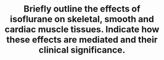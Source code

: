 ---
title: "Briefly outline the effects of isoflurane on skeletal, smooth and cardiac muscle tissues. Indicate how these effects are mediated and their clinical significance."
entityType: SAQ
exam: PEX
college: ANZCA
year: 2003
sitting: A
question: 1
passRate: 74
EC_expectedDomains:
- "Knowledge of the potential pharmacological and pathological actions of isoflurane on each type of muscle, the clinical significance and a general concept of the postulated mechanisms of action was expected."
- "Candidates were required to know that isoflurane causes dose-dependent skeletal muscle relaxation and potentiation of neuromuscular blockers, with increased skeletal muscle blood flow and drug delivery."
- "The relaxant effects of isoflurane on vascular smooth muscle including coronary and cerebral circulations and the actions on bronchial, pulmonary and uterine smooth muscle should have been considered."
- "Actions on cardiac contractility and conduction should have been included."
EC_extraCredit:
- "Possible mechanisms of action including CNS effects, postjunctional effects, effects on calcium channels and intracellular calcium, atypical ryanodine receptors in MH, nitric oxide production and G- protein linked receptors were often not outlined."
EC_errorsCommon:
- "Many answers were borderline and few candidates (<10%) provided a clear well-considered answer directly addressing all aspects of the question."
- "Many were unclear of the mechanism of coronary steal and of the controversy over its clinical significance."
---